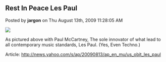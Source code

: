 ## Rest In Peace Les Paul
Posted by **jargon** on Thu August 13th, 2009 11:28:05 AM

![](http://5.media.tumblr.com/nBNVb8JgCovhrpc8U2VdXWT0o1_500.jpg)

As pictured above with Paul McCartney, The sole innovator of what lead to all
contemporary music standards, Les Paul. (Yes, Even Techno.)

Article: <http://news.yahoo.com/s/ap/20090813/ap_en_mu/us_obit_les_paul>
